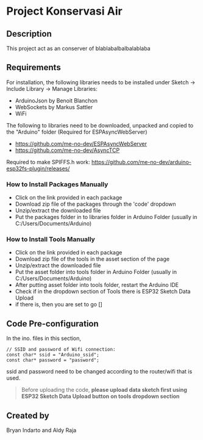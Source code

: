 # Project Konservasi Air
## Description
This project act as an conserver of blablabalbalbalablaba


## Requirements
For installation, the following libraries needs to be installed under Sketch -> Include Library -> Manage Libraries:
* ArduinoJson by Benoit Blanchon
* WebSockets by Markus Sattler
* WiFi 

The following to libraries need to be downloaded, unpacked and copied to the "Arduino" folder (Required for ESPAsyncWebServer)
- https://github.com/me-no-dev/ESPAsyncWebServer
- https://github.com/me-no-dev/AsyncTCP

Required to make SPIFFS.h work:
https://github.com/me-no-dev/arduino-esp32fs-plugin/releases/

### How to Install Packages Manually
- Click on the link provided in each package
- Download zip file of the packages through the 'code' dropdown
- Unzip/extract the downloaded file
- Put the packages folder in to libraries folder in Arduino Folder (usually in C:/Users/Documents/Arduino)

### How to Install Tools Manually
- Click on the link provided in each package
- Download zip file of the tools in the asset section of the page
- Unzip/extract the downloaded file
- Put the asset folder into tools folder in Arduino Folder (usually in C:/Users/Documents/Arduino)
- After putting asset folder into tools folder, restart the Arduino IDE
- Check if in the dropdown section of Tools there is ESP32 Sketch Data Upload
- if there is, then you are set to go
[]

## Code Pre-configuration
In the ino. files in this section,
```
// SSID and password of Wifi connection:
const char* ssid = "Arduino_ssid";
const char* password = "password";
```
ssid and password need to be changed according to the router/wifi that is used.

> Before uploading the code, **please upload data sketch first using ESP32 Sketch Data Upload button on tools dropdown section**

## Created by
Bryan Indarto and Aldy Raja

